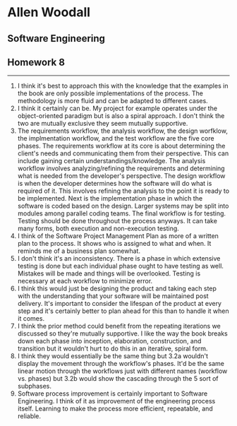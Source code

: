 ﻿# Allen Woodall
## Software Engineering
## Homework 8 
---
1. I think it's best to approach this with the knowledge that the examples in the book are only possible implementations of the process. The methodology is more fluid and can be adapted to different cases. 
2. I think it certainly can be. My project for example operates under the object-oriented paradigm but is also a spiral approach. I don't think the two are mutually exclusive they seem mutually supportive. 
3. The requirements workflow, the analysis workflow, the design worfklow, the implmentation workflow, and the test workflow are the five core phases. The requirements workflow at its core is about determining the client's needs and communicating them from their perspective. This can include gaining certain understandings/knowledge. The analysis workflow involves analyzing/refining the requirements and determining what is needed from the developer's perspective. The design workflow is when the developer determines how the software will do what is required of it. This involves refining the analysis to the point it is ready to be implemented. Next is the implementation phase in which the software is coded based on the design. Larger systems may be split into modules among parallel coding teams. The final workflow is for testing. Testing should be done throughout the process anyways. It can take many forms, both execution and non-execution testing. 
4. I think of the Software Project Management Plan as more of a written plan to the process. It shows who is assigned to what and when. It reminds me of a business plan somewhat. 
5. I don't think it's an inconsistency. There is a phase in which extensive testing is done but each individual phase ought to have testing as well. Mistakes will be made and things will be overlooked. Testing is necessary at each workflow to minimize error. 
6. I think this would just be designing the product and taking each step with the understanding that your software will be maintained post delivery. It's important to consider the lifespan of the product at every step and it's certainly better to plan ahead for this than to handle it when it comes. 
7. I think the prior method could benefit from the repeating iterations we discussed so they're mutually supportive. I like the way the book breaks down each phase into inception, elaboration, construction, and transition but it wouldn't hurt to do this in an iterative, spiral form. 
8. I think they would essentially be the same thing but 3.2a wouldn't display the movement through the workflow's phases. It'd be the same linear motion through the workflows just with different names (workflow vs. phases) but 3.2b would show the cascading through the 5 sort of subphases. 
9. Software process improvement is certainly important to Software Engineering. I think of it as improvement of the engineering process itself. Learning to make the process more efficient, repeatable, and reliable.